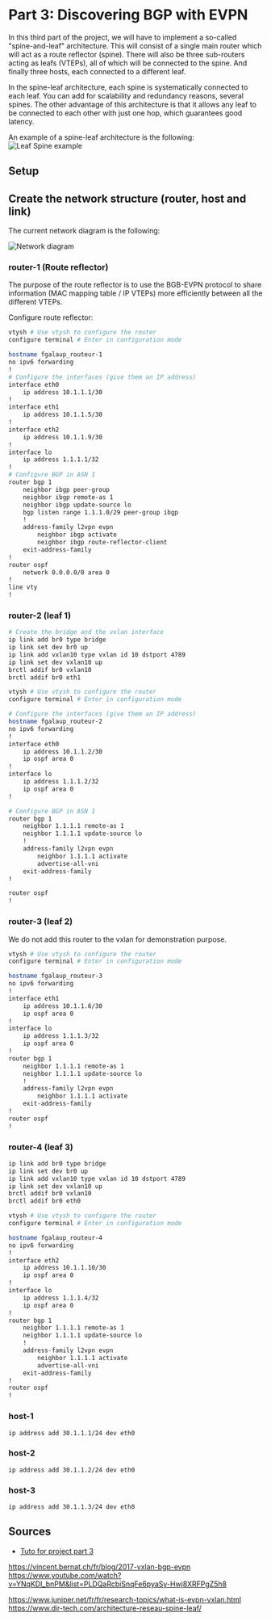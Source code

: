 #  Part 3: Discovering BGP with EVPN

In this third part of the project, we will have to implement a so-called "spine-and-leaf" architecture.
This will consist of a single main router which will act as a route reflector (spine).
There will also be three sub-routers acting as leafs (VTEPs), all of which will be connected to the spine.
And finally three hosts, each connected to a different leaf.

In the spine-leaf architecture, each spine is systematically connected to each leaf.
You can add for scalability and redundancy reasons, several spines.
The other advantage of this architecture is that it allows any leaf to be connected to each other with just one hop, which guarantees good latency.

An example of a spine-leaf architecture is the following:
![Leaf Spine example](Leaf-Spine.jpg)

## Setup

## Create the network structure (router, host and link)

The current network diagram is the following:

![Network diagram](./network-diagram.png)

### router-1 (Route reflector)

The purpose of the route reflector is to use the BGB-EVPN protocol to share information (MAC mapping table / IP VTEPs) more efficiently between all the different VTEPs.

Configure route reflector:

```bash
vtysh # Use vtysh to configure the router
configure terminal # Enter in configuration mode

hostname fgalaup_routeur-1
no ipv6 forwarding
!
# Configure the interfaces (give them an IP address)
interface eth0
    ip address 10.1.1.1/30
!
interface eth1
    ip address 10.1.1.5/30
!
interface eth2
    ip address 10.1.1.9/30
!
interface lo
    ip address 1.1.1.1/32
!
# Configure BGP in ASN 1
router bgp 1
    neighbor ibgp peer-group
    neighbor ibgp remote-as 1
    neighbor ibgp update-source lo
    bgp listen range 1.1.1.0/29 peer-group ibgp
    !
    address-family l2vpn evpn
        neighbor ibgp activate
        neighbor ibgp route-reflector-client
    exit-address-family
!
router ospf
    network 0.0.0.0/0 area 0
!
line vty
!
```

### router-2 (leaf 1)

```bash
# Create the bridge and the vxlan interface
ip link add br0 type bridge
ip link set dev br0 up
ip link add vxlan10 type vxlan id 10 dstport 4789
ip link set dev vxlan10 up
brctl addif br0 vxlan10
brctl addif br0 eth1

vtysh # Use vtysh to configure the router
configure terminal # Enter in configuration mode

# Configure the interfaces (give them an IP address)
hostname fgalaup_routeur-2
no ipv6 forwarding
!
interface eth0
    ip address 10.1.1.2/30
    ip ospf area 0
!
interface lo
    ip address 1.1.1.2/32
    ip ospf area 0
!

# Configure BGP in ASN 1
router bgp 1
    neighbor 1.1.1.1 remote-as 1
    neighbor 1.1.1.1 update-source lo
    !
    address-family l2vpn evpn
        neighbor 1.1.1.1 activate
        advertise-all-vni
    exit-address-family
!

router ospf
!

```

### router-3 (leaf 2)

We do not add this router to the vxlan for demonstration purpose.

```bash
vtysh # Use vtysh to configure the router
configure terminal # Enter in configuration mode

hostname fgalaup_routeur-3
no ipv6 forwarding
!
interface eth1
    ip address 10.1.1.6/30
    ip ospf area 0
!
interface lo
    ip address 1.1.1.3/32
    ip ospf area 0
!
router bgp 1
    neighbor 1.1.1.1 remote-as 1
    neighbor 1.1.1.1 update-source lo
    !
    address-family l2vpn evpn
        neighbor 1.1.1.1 activate
    exit-address-family
!
router ospf
!

```


### router-4 (leaf 3)

```bash
ip link add br0 type bridge
ip link set dev br0 up
ip link add vxlan10 type vxlan id 10 dstport 4789
ip link set dev vxlan10 up
brctl addif br0 vxlan10
brctl addif br0 eth0

vtysh # Use vtysh to configure the router
configure terminal # Enter in configuration mode

hostname fgalaup_routeur-4
no ipv6 forwarding
!
interface eth2
    ip address 10.1.1.10/30
    ip ospf area 0
!
interface lo
    ip address 1.1.1.4/32
    ip ospf area 0
!
router bgp 1
    neighbor 1.1.1.1 remote-as 1
    neighbor 1.1.1.1 update-source lo
    !
    address-family l2vpn evpn
        neighbor 1.1.1.1 activate
        advertise-all-vni
    exit-address-family
!
router ospf
!

```


### host-1
`ip address add 30.1.1.1/24 dev eth0`

### host-2
`ip address add 30.1.1.2/24 dev eth0`

### host-3
`ip address add 30.1.1.3/24 dev eth0`


## Sources
- [Tuto for project part 3](https://www.youtube.com/watch?v=Ek7kFDwUJBM)

https://vincent.bernat.ch/fr/blog/2017-vxlan-bgp-evpn
https://www.youtube.com/watch?v=YNqKDI_bnPM&list=PLDQaRcbiSnqFe6pyaSy-Hwj8XRFPgZ5h8

https://www.juniper.net/fr/fr/research-topics/what-is-evpn-vxlan.html
https://www.dir-tech.com/architecture-reseau-spine-leaf/